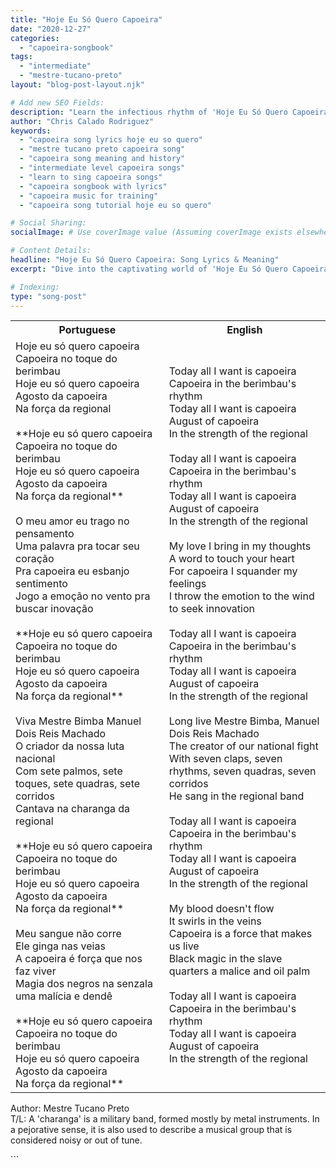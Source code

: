 ```yaml
---
title: "Hoje Eu Só Quero Capoeira"
date: "2020-12-27"
categories:
  - "capoeira-songbook"
tags:
  - "intermediate"
  - "mestre-tucano-preto"
layout: "blog-post-layout.njk"

# Add new SEO Fields:
description: "Learn the infectious rhythm of 'Hoje Eu Só Quero Capoeira', a classic capoeira song by Mestre Tucano Preto. Lyrics, meaning & cultural context inside!"
author: "Chris Calado Rodriguez"
keywords:
  - "capoeira song lyrics hoje eu so quero"
  - "mestre tucano preto capoeira song"
  - "capoeira song meaning and history"
  - "intermediate level capoeira songs"
  - "learn to sing capoeira songs"
  - "capoeira songbook with lyrics"
  - "capoeira music for training"
  - "capoeira song tutorial hoje eu so quero"

# Social Sharing:
socialImage: # Use coverImage value (Assuming coverImage exists elsewhere)

# Content Details:
headline: "Hoje Eu Só Quero Capoeira: Song Lyrics & Meaning"
excerpt: "Dive into the captivating world of 'Hoje Eu Só Quero Capoeira', exploring its rhythmic lyrics, cultural significance, and the legacy of Mestre Tucano Preto."

# Indexing:
type: "song-post"
---
```



<table class="capoeira-table">
    <tr class="header-row">
        <th>Portuguese</th>
        <th>English</th>
    </tr>
    <tr>
        <td>Hoje eu só quero capoeira<br>Capoeira no toque do berimbau<br>Hoje eu só quero capoeira<br>Agosto da capoeira<br>Na força da regional<br><br>**Hoje eu só quero capoeira<br>Capoeira no toque do berimbau<br>Hoje eu só quero capoeira<br>Agosto da capoeira<br>Na força da regional**<br><br>O meu amor eu trago no pensamento<br>Uma palavra pra tocar seu coração<br>Pra capoeira eu esbanjo sentimento<br>Jogo a emoção no vento pra buscar inovação<br><br>**Hoje eu só quero capoeira<br>Capoeira no toque do berimbau<br>Hoje eu só quero capoeira<br>Agosto da capoeira<br>Na força da regional**<br><br>Viva Mestre Bimba Manuel Dois Reis Machado<br>O criador da nossa luta nacional<br>Com sete palmos, sete toques, sete quadras, sete corridos<br>Cantava na charanga da regional<br><br>**Hoje eu só quero capoeira<br>Capoeira no toque do berimbau<br>Hoje eu só quero capoeira<br>Agosto da capoeira<br>Na força da regional**<br><br>Meu sangue não corre<br>Ele ginga nas veias<br>A capoeira é força que nos faz viver<br>Magia dos negros na senzala uma malícia e dendê<br><br>**Hoje eu só quero capoeira<br>Capoeira no toque do berimbau<br>Hoje eu só quero capoeira<br>Agosto da capoeira<br>Na força da regional**</td>
        <td>Today all I want is capoeira<br>Capoeira in the berimbau's rhythm<br>Today all I want is capoeira<br>August of capoeira<br>In the strength of the regional<br><br>Today all I want is capoeira<br>Capoeira in the berimbau's rhythm<br>Today all I want is capoeira<br>August of capoeira<br>In the strength of the regional<br><br>My love I bring in my thoughts<br>A word to touch your heart<br>For capoeira I squander my feelings<br>I throw the emotion to the wind to seek innovation<br><br>Today all I want is capoeira<br>Capoeira in the berimbau's rhythm<br>Today all I want is capoeira<br>August of capoeira<br>In the strength of the regional<br><br>Long live Mestre Bimba, Manuel Dois Reis Machado<br>The creator of our national fight<br>With seven claps, seven rhythms, seven quadras, seven corridos<br>He sang in the regional band<br><br>Today all I want is capoeira<br>Capoeira in the berimbau's rhythm<br>Today all I want is capoeira<br>August of capoeira<br>In the strength of the regional<br><br>My blood doesn't flow<br>It swirls in the veins<br>Capoeira is a force that makes us live<br>Black magic in the slave quarters a malice and oil palm<br><br>Today all I want is capoeira<br>Capoeira in the berimbau's rhythm<br>Today all I want is capoeira<br>August of capoeira<br>In the strength of the regional</td>
    </tr>
</table>
<figcaption>

Author: Mestre Tucano Preto<br>
T/L: A 'charanga' is a military band, formed mostly by metal instruments. In a pejorative sense, it is also used to describe a musical group that is considered noisy or out of tune.

</figcaption>
```